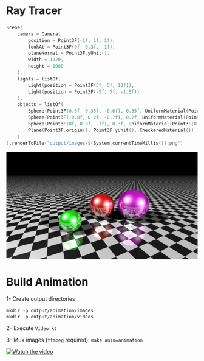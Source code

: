 # Ray Tracer

```kotlin
Scene(
    camera = Camera(
        position = Point3F(-1f, 1f, 1f),
        lookAt = Point3F(0f, 0.3f, -1f),
        planeNormal = Point3F.yUnit(),
        width = 1920,
        height = 1080
    ),
    lights = listOf(
        Light(position = Point3F(5f, 5f, 10f)),
        Light(position = Point3F(-5f, 5f, -1.5f))
    ),
    objects = listOf(
        Sphere(Point3F(0.6f, 0.35f, -0.6f), 0.35f, UniformMaterial(Point3F(0.5f, 0f, 0.5f))),
        Sphere(Point3F(-0.8f, 0.2f, -0.7f), 0.2f, UniformMaterial(Point3F(0f, 0.6f, 0f))),
        Sphere(Point3F(0f, 0.3f, -1f), 0.3f, UniformMaterial(Point3F(0.5f, 0f, 0f))),
        Plane(Point3F.origin(), Point3F.yUnit(), CheckeredMaterial())
    )
).renderToFile("output/images/${System.currentTimeMillis()}.png")
```

![image](output/images/screenshot.png)

# Build Animation

1- Create output directories

```
mkdir -p output/animation/images
mkdir -p output/animation/videos
```

2- Execute `Video.kt`

3- Mux images (`ffmpeg` required): `make anim=animation`

[![Watch the video](https://img.youtube.com/vi/klVCeTXNX2M/hqdefault.jpg)](https://youtu.be/klVCeTXNX2M)